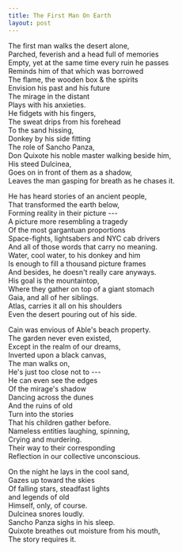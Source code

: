 ```yaml
---
title: The First Man On Earth
layout: post
---
```


The first man walks the desert alone, \
Parched, feverish and a head full of memories \
Empty, yet at the same time every ruin he passes \
Reminds him of that which was borrowed \
The flame, the wooden box & the spirits \
Envision his past and his future \
The mirage in the distant \
Plays with his anxieties. \
He fidgets with his fingers, \
The sweat drips from his forehead \
To the sand hissing, \
Donkey by his side fitting \
The role of Sancho Panza, \
Don Quixote his noble master walking beside him, \
His steed Dulcinea, \
Goes on in front of them as a shadow, \
Leaves the man gasping for breath as he chases it.

He has heard stories of an ancient people, \
That transformed the earth below, \
Forming reality in their picture --- \
A picture more resembling a tragedy \
Of the most gargantuan proportions \
Space-fights, lightsabers and NYC cab drivers \
And all of those words that carry no meaning. \
Water, cool water, to his donkey and him \
Is enough to fill a thousand picture frames \
And besides, he doesn't really care anyways. \
His goal is the mountaintop, \
Where they gather on top of a giant stomach \
Gaia, and all of her siblings. \
Atlas, carries it all on his shoulders \
Even the desert pouring out of his side.

Cain was envious of Able's beach property. \
The garden never even existed, \
Except in the realm of our dreams, \
Inverted upon a black canvas, \
The man walks on, \
He's just too close not to --- \
He can even see the edges \
Of the mirage's shadow \
Dancing across the dunes \
And the ruins of old \
Turn into the stories \
That his children gather before. \
Nameless entities laughing, spinning, \
Crying and murdering. \
Their way to their corresponding \
Reflection in our collective unconscious.


On the night he lays in the cool sand, \
Gazes up toward the skies \
Of falling stars, steadfast lights \
and legends of old \
Himself, only, of course. \
Dulcinea snores loudly. \
Sancho Panza sighs in his sleep. \
Quixote breathes out moisture from his mouth, \
The story requires it.
